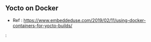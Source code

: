 ## Yocto on Docker

- Ref : https://www.embeddeduse.com/2019/02/11/using-docker-containers-for-yocto-builds/

: